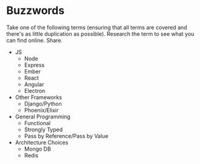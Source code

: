 # Buzzwords

Take one of the following terms (ensuring that all terms are covered and there's as little duplication as possible). Research the term to see what you can find online. Share.

* JS
    * Node
    * Express
    * Ember
    * React
    * Angular
    * Electron
* Other Frameworks
    * Django/Python
    * Phoenix/Elixir
* General Programming
    * Functional
    * Strongly Typed
    * Pass by Reference/Pass by Value
* Architecture Choices
    * Mongo DB
    * Redis
